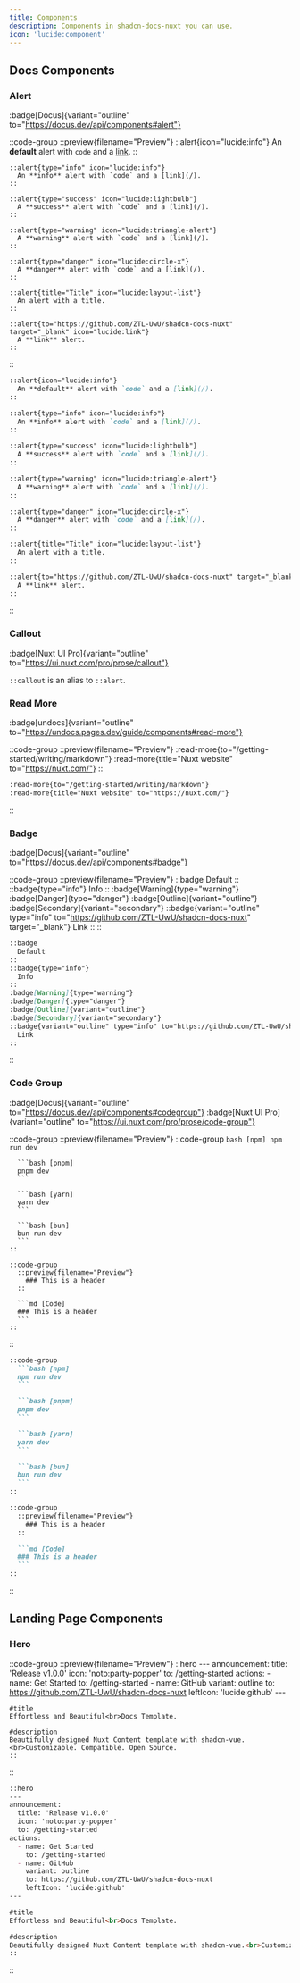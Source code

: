 ```yaml
---
title: Components
description: Components in shadcn-docs-nuxt you can use.
icon: 'lucide:component'
---
```


## Docs Components

### Alert
:badge[Docus]{variant="outline" to="https://docus.dev/api/components#alert"}

::code-group
  ::preview{filename="Preview"}
    ::alert{icon="lucide:info"}
      An **default** alert with `code` and a [link](/).
    ::

    ::alert{type="info" icon="lucide:info"}
      An **info** alert with `code` and a [link](/).
    ::

    ::alert{type="success" icon="lucide:lightbulb"}
      A **success** alert with `code` and a [link](/).
    ::

    ::alert{type="warning" icon="lucide:triangle-alert"}
      A **warning** alert with `code` and a [link](/).
    ::

    ::alert{type="danger" icon="lucide:circle-x"}
      A **danger** alert with `code` and a [link](/).
    ::

    ::alert{title="Title" icon="lucide:layout-list"}
      An alert with a title.
    ::

    ::alert{to="https://github.com/ZTL-UwU/shadcn-docs-nuxt" target="_blank" icon="lucide:link"}
      A **link** alert.
    ::
  ::

  ```md [Code]
  ::alert{icon="lucide:info"}
    An **default** alert with `code` and a [link](/).
  ::

  ::alert{type="info" icon="lucide:info"}
    An **info** alert with `code` and a [link](/).
  ::

  ::alert{type="success" icon="lucide:lightbulb"}
    A **success** alert with `code` and a [link](/).
  ::

  ::alert{type="warning" icon="lucide:triangle-alert"}
    A **warning** alert with `code` and a [link](/).
  ::

  ::alert{type="danger" icon="lucide:circle-x"}
    A **danger** alert with `code` and a [link](/).
  ::

  ::alert{title="Title" icon="lucide:layout-list"}
    An alert with a title.
  ::

  ::alert{to="https://github.com/ZTL-UwU/shadcn-docs-nuxt" target="_blank" icon="lucide:link"}
    A **link** alert.
  ::
  ```
::

### Callout

:badge[Nuxt UI Pro]{variant="outline" to="https://ui.nuxt.com/pro/prose/callout"}

`::callout` is an alias to `::alert`.

### Read More

:badge[undocs]{variant="outline" to="https://undocs.pages.dev/guide/components#read-more"}

::code-group
  ::preview{filename="Preview"}
    :read-more{to="/getting-started/writing/markdown"}
    :read-more{title="Nuxt website" to="https://nuxt.com/"}
  ::

  ```md [Code]
  :read-more{to="/getting-started/writing/markdown"}
  :read-more{title="Nuxt website" to="https://nuxt.com/"}
  ```
::

### Badge

:badge[Docus]{variant="outline" to="https://docus.dev/api/components#badge"}

::code-group
  ::preview{filename="Preview"}
    ::badge
      Default
    ::
    ::badge{type="info"}
      Info
    ::
    :badge[Warning]{type="warning"}
    :badge[Danger]{type="danger"}
    :badge[Outline]{variant="outline"}
    :badge[Secondary]{variant="secondary"}
    ::badge{variant="outline" type="info" to="https://github.com/ZTL-UwU/shadcn-docs-nuxt" target="_blank"}
      Link
    ::
  ::

  ```md [Code]
  ::badge
    Default
  ::
  ::badge{type="info"}
    Info
  ::
  :badge[Warning]{type="warning"}
  :badge[Danger]{type="danger"}
  :badge[Outline]{variant="outline"}
  :badge[Secondary]{variant="secondary"}
  ::badge{variant="outline" type="info" to="https://github.com/ZTL-UwU/shadcn-docs-nuxt" target="_blank"}
    Link
  ::
  ```
::

### Code Group

:badge[Docus]{variant="outline" to="https://docus.dev/api/components#codegroup"}
:badge[Nuxt UI Pro]{variant="outline" to="https://ui.nuxt.com/pro/prose/code-group"}

::code-group
  ::preview{filename="Preview"}
    ::code-group
      ```bash [npm]
      npm run dev
      ```

      ```bash [pnpm]
      pnpm dev
      ```

      ```bash [yarn]
      yarn dev
      ```

      ```bash [bun]
      bun run dev
      ```
    ::

    ::code-group
      ::preview{filename="Preview"}
        ### This is a header
      ::

      ```md [Code]
      ### This is a header
      ```
    ::
  ::

  ```md [Code]
  ::code-group
    ```bash [npm]
    npm run dev
    ```

    ```bash [pnpm]
    pnpm dev
    ```

    ```bash [yarn]
    yarn dev
    ```

    ```bash [bun]
    bun run dev
    ```
  ::

  ::code-group
    ::preview{filename="Preview"}
      ### This is a header
    ::

    ```md [Code]
    ### This is a header
    ```
  ::
  ```
::

## Landing Page Components

### Hero

::code-group
  ::preview{filename="Preview"}
    ::hero
    ---
    announcement:
      title: 'Release v1.0.0'
      icon: 'noto:party-popper'
      to: /getting-started
    actions:
      - name: Get Started
        to: /getting-started
      - name: GitHub
        variant: outline
        to: https://github.com/ZTL-UwU/shadcn-docs-nuxt
        leftIcon: 'lucide:github'
    ---

    #title
    Effortless and Beautiful<br>Docs Template.

    #description
    Beautifully designed Nuxt Content template with shadcn-vue.<br>Customizable. Compatible. Open Source.
    ::
  ::

  ```md [Code]
  ::hero
  ---
  announcement:
    title: 'Release v1.0.0'
    icon: 'noto:party-popper'
    to: /getting-started
  actions:
    - name: Get Started
      to: /getting-started
    - name: GitHub
      variant: outline
      to: https://github.com/ZTL-UwU/shadcn-docs-nuxt
      leftIcon: 'lucide:github'
  ---

  #title
  Effortless and Beautiful<br>Docs Template.

  #description
  Beautifully designed Nuxt Content template with shadcn-vue.<br>Customizable. Compatible. Open Source.
  ::
  ```
::
